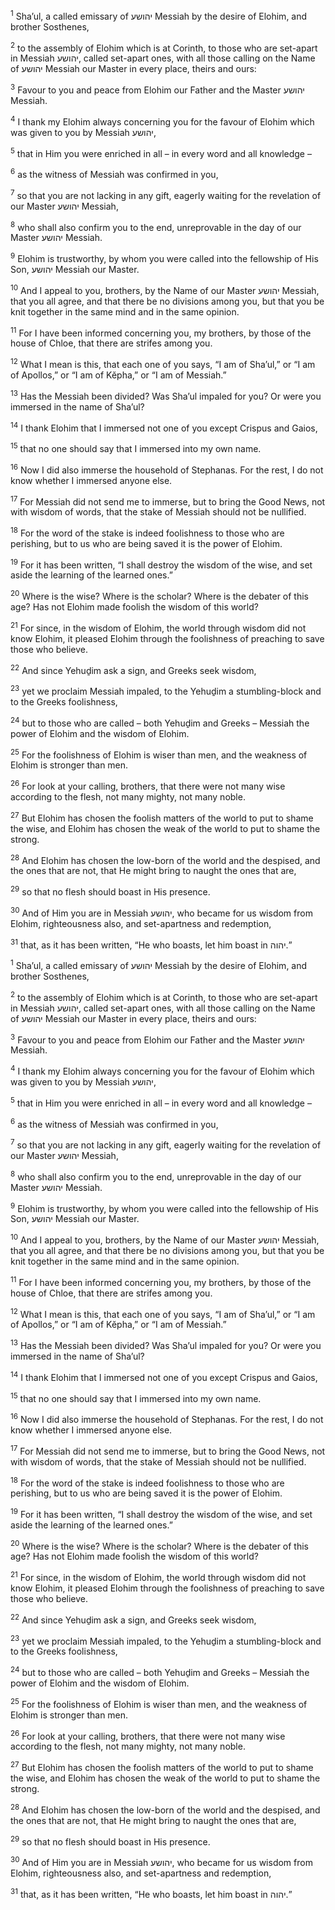 <sup>1</sup> Sha’ul, a called emissary of יהושע Messiah by the desire of Elohim, and brother Sosthenes,

<sup>2</sup> to the assembly of Elohim which is at Corinth, to those who are set-apart in Messiah יהושע, called set-apart ones, with all those calling on the Name of יהושע Messiah our Master in every place, theirs and ours:

<sup>3</sup> Favour to you and peace from Elohim our Father and the Master יהושע Messiah.

<sup>4</sup> I thank my Elohim always concerning you for the favour of Elohim which was given to you by Messiah יהושע,

<sup>5</sup> that in Him you were enriched in all – in every word and all knowledge –

<sup>6</sup> as the witness of Messiah was confirmed in you,

<sup>7</sup> so that you are not lacking in any gift, eagerly waiting for the revelation of our Master יהושע Messiah,

<sup>8</sup> who shall also confirm you to the end, unreprovable in the day of our Master יהושע Messiah.

<sup>9</sup> Elohim is trustworthy, by whom you were called into the fellowship of His Son, יהושע Messiah our Master.

<sup>10</sup> And I appeal to you, brothers, by the Name of our Master יהושע Messiah, that you all agree, and that there be no divisions among you, but that you be knit together in the same mind and in the same opinion.

<sup>11</sup> For I have been informed concerning you, my brothers, by those of the house of Chloe, that there are strifes among you.

<sup>12</sup> What I mean is this, that each one of you says, “I am of Sha’ul,” or “I am of Apollos,” or “I am of Kĕpha,” or “I am of Messiah.”

<sup>13</sup> Has the Messiah been divided? Was Sha’ul impaled for you? Or were you immersed in the name of Sha’ul?

<sup>14</sup> I thank Elohim that I immersed not one of you except Crispus and Gaios,

<sup>15</sup> that no one should say that I immersed into my own name.

<sup>16</sup> Now I did also immerse the household of Stephanas. For the rest, I do not know whether I immersed anyone else.

<sup>17</sup> For Messiah did not send me to immerse, but to bring the Good News, not with wisdom of words, that the stake of Messiah should not be nullified.

<sup>18</sup> For the word of the stake is indeed foolishness to those who are perishing, but to us who are being saved it is the power of Elohim.

<sup>19</sup> For it has been written, “I shall destroy the wisdom of the wise, and set aside the learning of the learned ones.”

<sup>20</sup> Where is the wise? Where is the scholar? Where is the debater of this age? Has not Elohim made foolish the wisdom of this world?

<sup>21</sup> For since, in the wisdom of Elohim, the world through wisdom did not know Elohim, it pleased Elohim through the foolishness of preaching to save those who believe.

<sup>22</sup> And since Yehuḏim ask a sign, and Greeks seek wisdom,

<sup>23</sup> yet we proclaim Messiah impaled, to the Yehuḏim a stumbling-block and to the Greeks foolishness,

<sup>24</sup> but to those who are called – both Yehuḏim and Greeks – Messiah the power of Elohim and the wisdom of Elohim.

<sup>25</sup> For the foolishness of Elohim is wiser than men, and the weakness of Elohim is stronger than men.

<sup>26</sup> For look at your calling, brothers, that there were not many wise according to the flesh, not many mighty, not many noble.

<sup>27</sup> But Elohim has chosen the foolish matters of the world to put to shame the wise, and Elohim has chosen the weak of the world to put to shame the strong.

<sup>28</sup> And Elohim has chosen the low-born of the world and the despised, and the ones that are not, that He might bring to naught the ones that are,

<sup>29</sup> so that no flesh should boast in His presence.

<sup>30</sup> And of Him you are in Messiah יהושע, who became for us wisdom from Elohim, righteousness also, and set-apartness and redemption,

<sup>31</sup> that, as it has been written, “He who boasts, let him boast in יהוה.”

<sup>1</sup> Sha’ul, a called emissary of יהושע Messiah by the desire of Elohim, and brother Sosthenes,

<sup>2</sup> to the assembly of Elohim which is at Corinth, to those who are set-apart in Messiah יהושע, called set-apart ones, with all those calling on the Name of יהושע Messiah our Master in every place, theirs and ours:

<sup>3</sup> Favour to you and peace from Elohim our Father and the Master יהושע Messiah.

<sup>4</sup> I thank my Elohim always concerning you for the favour of Elohim which was given to you by Messiah יהושע,

<sup>5</sup> that in Him you were enriched in all – in every word and all knowledge –

<sup>6</sup> as the witness of Messiah was confirmed in you,

<sup>7</sup> so that you are not lacking in any gift, eagerly waiting for the revelation of our Master יהושע Messiah,

<sup>8</sup> who shall also confirm you to the end, unreprovable in the day of our Master יהושע Messiah.

<sup>9</sup> Elohim is trustworthy, by whom you were called into the fellowship of His Son, יהושע Messiah our Master.

<sup>10</sup> And I appeal to you, brothers, by the Name of our Master יהושע Messiah, that you all agree, and that there be no divisions among you, but that you be knit together in the same mind and in the same opinion.

<sup>11</sup> For I have been informed concerning you, my brothers, by those of the house of Chloe, that there are strifes among you.

<sup>12</sup> What I mean is this, that each one of you says, “I am of Sha’ul,” or “I am of Apollos,” or “I am of Kĕpha,” or “I am of Messiah.”

<sup>13</sup> Has the Messiah been divided? Was Sha’ul impaled for you? Or were you immersed in the name of Sha’ul?

<sup>14</sup> I thank Elohim that I immersed not one of you except Crispus and Gaios,

<sup>15</sup> that no one should say that I immersed into my own name.

<sup>16</sup> Now I did also immerse the household of Stephanas. For the rest, I do not know whether I immersed anyone else.

<sup>17</sup> For Messiah did not send me to immerse, but to bring the Good News, not with wisdom of words, that the stake of Messiah should not be nullified.

<sup>18</sup> For the word of the stake is indeed foolishness to those who are perishing, but to us who are being saved it is the power of Elohim.

<sup>19</sup> For it has been written, “I shall destroy the wisdom of the wise, and set aside the learning of the learned ones.”

<sup>20</sup> Where is the wise? Where is the scholar? Where is the debater of this age? Has not Elohim made foolish the wisdom of this world?

<sup>21</sup> For since, in the wisdom of Elohim, the world through wisdom did not know Elohim, it pleased Elohim through the foolishness of preaching to save those who believe.

<sup>22</sup> And since Yehuḏim ask a sign, and Greeks seek wisdom,

<sup>23</sup> yet we proclaim Messiah impaled, to the Yehuḏim a stumbling-block and to the Greeks foolishness,

<sup>24</sup> but to those who are called – both Yehuḏim and Greeks – Messiah the power of Elohim and the wisdom of Elohim.

<sup>25</sup> For the foolishness of Elohim is wiser than men, and the weakness of Elohim is stronger than men.

<sup>26</sup> For look at your calling, brothers, that there were not many wise according to the flesh, not many mighty, not many noble.

<sup>27</sup> But Elohim has chosen the foolish matters of the world to put to shame the wise, and Elohim has chosen the weak of the world to put to shame the strong.

<sup>28</sup> And Elohim has chosen the low-born of the world and the despised, and the ones that are not, that He might bring to naught the ones that are,

<sup>29</sup> so that no flesh should boast in His presence.

<sup>30</sup> And of Him you are in Messiah יהושע, who became for us wisdom from Elohim, righteousness also, and set-apartness and redemption,

<sup>31</sup> that, as it has been written, “He who boasts, let him boast in יהוה.”

